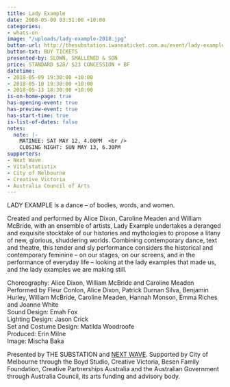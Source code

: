 ```yaml
---
title: Lady Example
date: 2008-05-09 03:51:00 +10:00
categories:
- whats-on
image: "/uploads/lady-example-2018.jpg"
button-url: http://thesubstation.iwannaticket.com.au/event/lady-example-MTQzNzM
button-txt: BUY TICKETS
presented-by: SLOWN, SMALLENED & SON
price: STANDARD $28/ $23 CONCESSION + BF
datetime:
- 2018-05-09 19:30:00 +10:00
- 2018-05-10 19:30:00 +10:00
- 2018-05-13 18:30:00 +10:00
is-on-home-page: true
has-opening-event: true
has-preview-event: true
has-start-time: true
is-list-of-dates: false
notes:
  note: |-
    MATINEE: SAT MAY 12, 4.00PM  <br />
    CLOSING NIGHT: SUN MAY 13, 6.30PM
supporters:
- Next Wave
- Vitalstatistix
- City of Melbourne
- Creative Victoria
- Australia Council of Arts
---
```


LADY EXAMPLE is a dance – of bodies, words, and women.

Created and performed by Alice Dixon, Caroline Meaden and William McBride, with an ensemble of artists, Lady Example undertakes a deranged and exquisite stocktake of our histories and mythologies to propose a litany of new, glorious, shuddering worlds. Combining contemporary dance, text and theatre, this tender and sly performance considers the historical and contemporary feminine – on our stages, on our screens, and in the performance of everyday life – looking at the lady examples that made us, and the lady examples we are making still.

Choreography: Alice Dixon, William McBride and Caroline Meaden
Performed by Fleur Conlon, Alice Dixon, Patrick Durnan Silva, Benjamin Hurley, William McBride, Caroline Meaden, Hannah Monson, Emma Riches and Joanne White <br>
Sound Design: Emah Fox <br>
Lighting Design: Jason Crick <br>
Set and Costume Design: Matilda Woodroofe <br>
Produced: Erin Milne <br>
Image: Mischa Baka <br>

Presented by THE SUBSTATION and [NEXT WAVE](http://nextwave.org.au/). Supported by City of Melbourne through the Boyd Studio, Creative Victoria, Besen Family Foundation, Creative Partnerships Australia and the Australian Government through Australia Council, its arts funding and advisory body.

